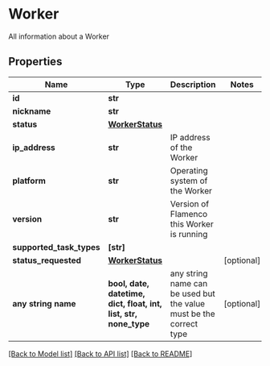 # Worker

All information about a Worker

## Properties
Name | Type | Description | Notes
------------ | ------------- | ------------- | -------------
**id** | **str** |  | 
**nickname** | **str** |  | 
**status** | [**WorkerStatus**](WorkerStatus.md) |  | 
**ip_address** | **str** | IP address of the Worker | 
**platform** | **str** | Operating system of the Worker | 
**version** | **str** | Version of Flamenco this Worker is running | 
**supported_task_types** | **[str]** |  | 
**status_requested** | [**WorkerStatus**](WorkerStatus.md) |  | [optional] 
**any string name** | **bool, date, datetime, dict, float, int, list, str, none_type** | any string name can be used but the value must be the correct type | [optional]

[[Back to Model list]](../README.md#documentation-for-models) [[Back to API list]](../README.md#documentation-for-api-endpoints) [[Back to README]](../README.md)


